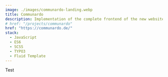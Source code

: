 ```yaml
---
image: ./images/communardo-landing.webp
title: Communardo
description: Implementation of the complete frontend of the new website of Communardo. Design was provided by a very talented team-colleague.
# href: "/projects/communardo"
href: "https://communardo.de/"
stack:
  - JavaScript
  - ES6
  - SCSS
  - TYPO3
  - Fluid Template
---
```


Test